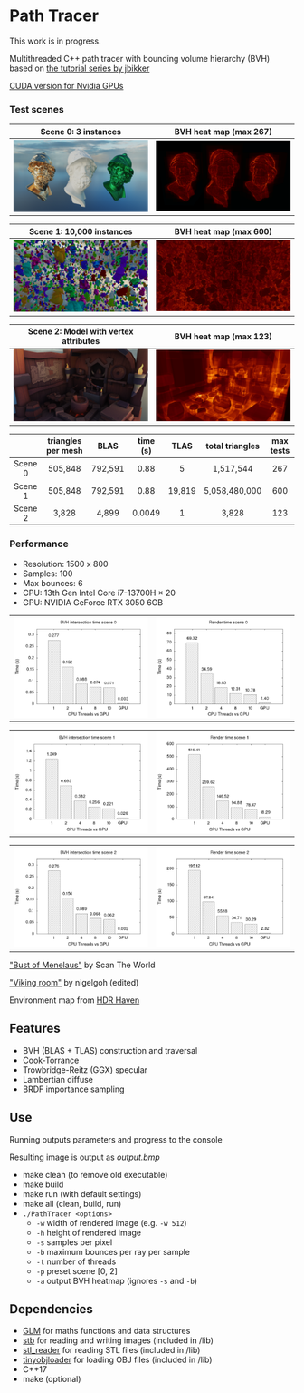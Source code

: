 # Path Tracer

This work is in progress.

Multithreaded C++ path tracer with bounding volume hierarchy (BVH) based on [the tutorial series by jbikker](https://jacco.ompf2.com/2022/04/13/how-to-build-a-bvh-part-1-basics/)

[CUDA version for Nvidia GPUs](https://github.com/al-ro/path-tracer)

### Test scenes

<table width="100%">
  <thead>
    <tr>
      <th width="50%">Scene 0: 3 instances</th>
      <th width="50%">BVH heat map (max 267)</th>
    </tr>
  </thead>
  <tbody>
    <tr>
      <td width="50%"><img src="images/three_stl.png"/></td>
      <td width="50%"><img src="images/three_stl_bvh.png"/></td>
    </tr>
  </tbody>
</table>

<table width="100%">
  <thead>
    <tr>
      <th width="50%">Scene 1: 10,000 instances</th>
      <th width="50%">BVH heat map (max 600)</th>
    </tr>
  </thead>
  <tbody>
    <tr>
      <td width="50%"><img src="images/scatter_stl.png"/></td>
      <td width="50%"><img src="images/scatter_stl_bvh.png"/></td>
    </tr>
  </tbody>
</table>

<table width="100%">
  <thead>
    <tr>
      <th width="50%">Scene 2: Model with vertex attributes</th>
      <th width="50%">BVH heat map (max 123)</th>
    </tr>
  </thead>
  <tbody>
    <tr>
      <td width="50%"><img src="images/obj.png"/></td>
      <td width="50%"><img src="images/obj_bvh.png"/></td>
    </tr>
  </tbody>
</table>

|| triangles per mesh | BLAS | time (s) | TLAS | total triangles | max tests
:---:|:---:|:---:|:---:|:---:|:---:|:---:|
Scene 0 | 505,848 | 792,591 | 0.88 | 5 | 1,517,544 | 267
Scene 1 | 505,848 | 792,591 | 0.88 | 19,819 | 5,058,480,000 | 600
Scene 2 | 3,828 | 4,899 | 0.0049 | 1 | 3,828 | 123

### Performance

- Resolution: 1500 x 800
- Samples: 100
- Max bounces: 6
- CPU: 13th Gen Intel Core i7-13700H × 20
- GPU: NVIDIA GeForce RTX 3050 6GB

<table width="100%">
  <tbody>
    <tr>
      <td width="50%"><img src="images/bvh_0.png"/></td>
      <td width="50%"><img src="images/render_0.png"/></td>
    </tr>
  </tbody>
</table>

<table width="100%">
  <tbody>
    <tr>
      <td width="50%"><img src="images/bvh_1.png"/></td>
      <td width="50%"><img src="images/render_1.png"/></td>
    </tr>
  </tbody>
</table>

<table width="100%">
  <tbody>
    <tr>
      <td width="50%"><img src="images/bvh_2.png"/></td>
      <td width="50%"><img src="images/render_2.png"/></td>
    </tr>
  </tbody>
</table>

["Bust of Menelaus"](https://www.myminifactory.com/object/3d-print-bust-of-menelaus-32197) by Scan The World

["Viking room"](https://sketchfab.com/3d-models/viking-room-a49f1b8e4f5c4ecf9e1fe7d81915ad38) by nigelgoh (edited)

Environment map from [HDR Haven](https://hdri-haven.com/)

## Features

- BVH (BLAS + TLAS) construction and traversal
- Cook-Torrance
- Trowbridge-Reitz (GGX) specular
- Lambertian diffuse
- BRDF importance sampling

## Use

Running outputs parameters and progress to the console

Resulting image is output as *output.bmp*

- make clean (to remove old executable)
- make build
- make run (with default settings)
- make all (clean, build, run)
- `./PathTracer <options>`
    - `-w` width of rendered image (e.g. `-w 512`)
    - `-h` height of rendered image
    - `-s` samples per pixel
    - `-b` maximum bounces per ray per sample
    - `-t` number of threads
    - `-p` preset scene \[0, 2\]
    - `-a` output BVH heatmap (ignores `-s` and `-b`)


## Dependencies

- [GLM](https://github.com/g-truc/glm) for maths functions and data structures
- [stb](https://github.com/nothings/stb) for reading and writing images (included in /lib)
- [stl_reader](https://github.com/sreiter/stl_reader) for reading STL files (included in /lib)
- [tinyobjloader](https://github.com/tinyobjloader/tinyobjloader) for loading OBJ files (included in /lib)
- C++17
- make (optional)
